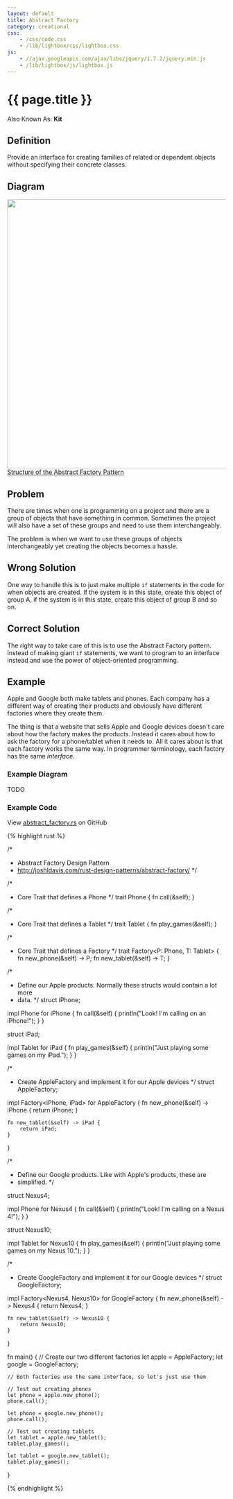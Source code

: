 ```yaml
---
layout: default
title: Abstract Factory
category: creational
css:
    - /css/code.css
    - /lib/lightbox/css/lightbox.css
js:
    - //ajax.googleapis.com/ajax/libs/jquery/1.7.2/jquery.min.js
    - /lib/lightbox/js/lightbox.js
---
```


{{ page.title }}
================

Also Known As: **Kit**

## Definition

Provide an interface for creating families of related or dependent objects
without specifying their concrete classes.

## Diagram

<div class="gallery medium">
    <a href="{{ site.url }}/img/abstract-factory-structure.png" rel="lightbox" title="Structure of the Abstract Factory Pattern">
        <img src="{{ site.url }}/img/abstract-factory-structure.png" width="620">
        <span>Structure of the Abstract Factory Pattern</span>
    </a>
</div>

## Problem

There are times when one is programming on a project and there are a group of
objects that have something in common. Sometimes the project will also have a
set of these groups and need to use them interchangeably.

The problem is when we want to use these groups of objects interchangeably yet
creating the objects becomes a hassle.

## Wrong Solution

One way to handle this is to just make multiple `if` statements in the code for
when objects are created. If the system is in this state, create this object of
group A, if the system is in this state, create this object of group B and so
on.

## Correct Solution

The right way to take care of this is to use the Abstract Factory pattern.
Instead of making giant `if` statements, we want to program to an interface
instead and use the power of object-oriented programming.

## Example

Apple and Google both make tablets and phones. Each company has a different way
of creating their products and obviously have different factories where they
create them.

The thing is that a website that sells Apple and Google devices doesn't care
about how the factory makes the products. Instead it cares about how to ask the
factory for a phone/tablet when it needs to. All it cares about is that each
factory works the same way. In programmer terminology, each factory has the same
*interface*.

### Example Diagram
TODO

### Example Code

View [abstract_factory.rs][github] on GitHub

{% highlight rust %}

/*
 * Abstract Factory Design Pattern
 * http://joshldavis.com/rust-design-patterns/abstract-factory/
 */

/*
 * Core Trait that defines a Phone
 */
trait Phone {
    fn call(&self);
}

/*
 * Core Trait that defines a Tablet
 */
trait Tablet {
    fn play_games(&self);
}

/*
 * Core Trait that defines a Factory
 */
trait Factory<P: Phone, T: Tablet> {
    fn new_phone(&self) -> P;
    fn new_tablet(&self) -> T;
}


/*
 * Define our Apple products. Normally these structs would contain a lot more
 * data.
 */
struct iPhone;

impl Phone for iPhone {
    fn call(&self) {
        println("Look! I'm calling on an iPhone!");
    }
}

struct iPad;

impl Tablet for iPad {
    fn play_games(&self) {
        println("Just playing some games on my iPad.");
    }
}

/*
 * Create AppleFactory and implement it for our Apple devices
 */
struct AppleFactory;

impl Factory<iPhone, iPad> for AppleFactory {
    fn new_phone(&self) -> iPhone {
        return iPhone;
    }

    fn new_tablet(&self) -> iPad {
        return iPad;
    }
}

/*
 * Define our Google products. Like with Apple's products, these are
 * simplified.
 */

struct Nexus4;

impl Phone for Nexus4 {
    fn call(&self) {
        println("Look! I'm calling on a Nexus 4!");
    }
}

struct Nexus10;

impl Tablet for Nexus10 {
    fn play_games(&self) {
        println("Just playing some games on my Nexus 10.");
    }
}

/*
 * Create GoogleFactory and implement it for our Google devices
 */
struct GoogleFactory;

impl Factory<Nexus4, Nexus10> for GoogleFactory {
    fn new_phone(&self) -> Nexus4 {
        return Nexus4;
    }

    fn new_tablet(&self) -> Nexus10 {
        return Nexus10;
    }
}


fn main() {
    // Create our two different factories
    let apple = AppleFactory;
    let google = GoogleFactory;

    // Both factories use the same interface, so let's just use them

    // Test out creating phones
    let phone = apple.new_phone();
    phone.call();

    let phone = google.new_phone();
    phone.call();

    // Test out creating tablets
    let tablet = apple.new_tablet();
    tablet.play_games();

    let tablet = google.new_tablet();
    tablet.play_games();
}

{% endhighlight %}

[github]: https://github.com/jdavis/rust-design-patterns/blob/master/patterns/abstract_factory.rs
